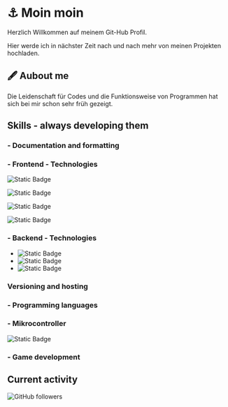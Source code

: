 # ⚓ Moin moin

Herzlich Willkommen auf meinem Git-Hub Profil. 

Hier werde ich in nächster Zeit nach und nach mehr von meinen Projekten hochladen.

## 🖋 Aubout me

Die Leidenschaft für Codes und die Funktionsweise von Programmen hat sich bei mir schon sehr früh gezeigt. 

## Skills - always developing them

### - Documentation and formatting



### - Frontend - Technologies
![Static Badge](https://img.shields.io/badge/Arduino-%2300878F?style=for-the-badge&logo=arduino&labelColor=black)

![Static Badge](https://img.shields.io/badge/Arduino-%2300878F?style=for-the-badge&logo=arduino&labelColor=black)

![Static Badge](https://img.shields.io/badge/Arduino-%2300878F?style=for-the-badge&logo=arduino&labelColor=black)

![Static Badge](https://img.shields.io/badge/Arduino-%2300878F?style=for-the-badge&logo=arduino&labelColor=black)


### - Backend - Technologies
* ![Static Badge](https://img.shields.io/badge/Arduino-%2300878F?style=for-the-badge&logo=arduino&labelColor=black)
* ![Static Badge](https://img.shields.io/badge/Arduino-%2300878F?style=for-the-badge&logo=arduino&labelColor=black)
* ![Static Badge](https://img.shields.io/badge/Arduino-%2300878F?style=for-the-badge&logo=arduino&labelColor=black)

### Versioning and hosting

### - Programming languages

### - Mikrocontroller
![Static Badge](https://img.shields.io/badge/Arduino-%2300878F?style=for-the-badge&logo=arduino&labelColor=black)


### - Game development

## Current activity
![GitHub followers](https://img.shields.io/github/followers/juliabellmann?style=for-the-badge&logo=github&logoColor=%23098D7D&color=%23098D7D)
